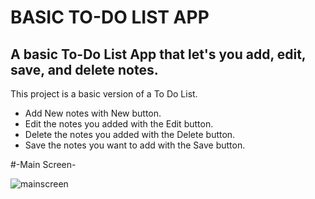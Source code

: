 # BASIC TO-DO LIST APP

## A basic To-Do List App that let's you add, edit, save, and delete notes.

This project is a basic version of a To Do List.

- Add New notes with New button.
- Edit the notes you added with the Edit button.
- Delete the notes you added with the Delete button.
- Save the notes you want to add with the Save button.


#-Main Screen-


![mainscreen](https://github.com/user-attachments/assets/643acde7-e1db-4587-999c-a856b00d9727)

